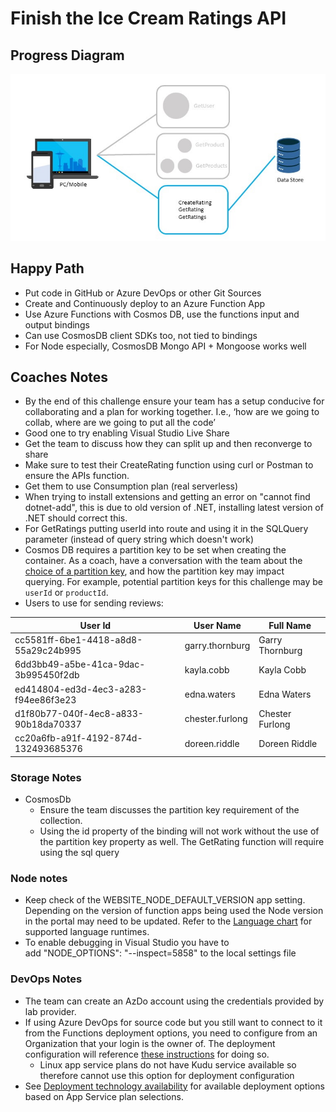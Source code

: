 # Finish the Ice Cream Ratings API

## Progress Diagram

![Ratings API progress diagram](../images/ratings-api-progress-diagram.jpg)

## Happy Path

* Put code in GitHub or Azure DevOps or other Git Sources
* Create and Continuously deploy to an Azure Function App
* Use Azure Functions with Cosmos DB, use the functions input and output bindings
* Can use CosmosDB client SDKs too, not tied to bindings
* For Node especially, CosmosDB Mongo API + Mongoose works well

## Coaches Notes

* By the end of this challenge ensure your team has a setup conducive for collaborating and a plan for working together. I.e., ‘how are we going to collab, where are we going to put all the code’
* Good one to try enabling Visual Studio Live Share
* Get the team to discuss how they can split up and then reconverge to share
* Make sure to test their CreateRating function using curl or Postman to ensure the APIs function.
* Get them to use Consumption plan (real serverless)
* When trying to install extensions and getting an error on "cannot find dotnet-add", this is due to old version of .NET, installing latest version of .NET should correct this.
* For GetRatings putting userId into route and using it in the SQLQuery parameter (instead of query string which doesn't work)
* Cosmos DB requires a partition key to be set when creating the container. As a coach, have a conversation with the team about the [choice of a partition key](https://docs.microsoft.com/azure/cosmos-db/partitioning-overview#choose-partitionkey), and how the partition key may impact querying. For example, potential partition keys for this challenge may be ```userId``` or ```productId```.
* Users to use for sending reviews:

User Id​ | User Name​ | Full Name​
--------| --------- | ---------
cc5581ff-6be1-4418-a8d8-55a29c24b995​ | garry.thornburg​ | Garry Thornburg​
6dd3bb49-a5be-41ca-9dac-3b995450f2db​ | kayla.cobb​ | Kayla Cobb​
ed414804-ed3d-4ec3-a283-f94ee86f3e23​ | edna.waters​ | Edna Waters​
d1f80b77-040f-4ec8-a833-90b18da70337​ | chester.furlong​ | Chester Furlong​
cc20a6fb-a91f-4192-874d-132493685376​ | doreen.riddle​ | Doreen Riddle​

### Storage Notes

* CosmosDb
    * Ensure the team discusses the partition key requirement of the collection.
    * Using the id property of the binding will not work without the use of the partition key property as well. The GetRating function will require using the sql query

### Node notes

* Keep check of the WEBSITE_NODE_DEFAULT_VERSION app setting. Depending on the version of function apps being used the Node version in the portal may need to be updated. Refer to the [Language chart](https://docs.microsoft.com/azure/azure-functions/functions-versions#languages) for supported language runtimes.
* To enable debugging in Visual Studio you have to add "NODE_OPTIONS": "--inspect=5858" to the local settings file

### DevOps Notes

* The team can create an AzDo account using the credentials provided by lab provider. 
* If using Azure DevOps for source code but you still want to connect to it from the Functions deployment options, you need to configure from an Organization that your login is the owner of. The deployment configuration will reference [these instructions](https://docs.microsoft.com/azure/devops/organizations/accounts/create-organization?view=azure-devops) for doing so.
    * Linux app service plans do not have Kudu service available so therefore cannot use this option for deployment configuration
* See [Deployment technology availability](https://docs.microsoft.com/azure/azure-functions/functions-deployment-technologies#deployment-technology-availability) for available deployment options based on App Service plan selections.

